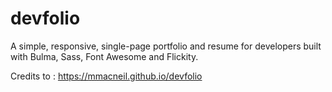 # devfolio
A simple, responsive, single-page portfolio and resume for developers built with Bulma, Sass, Font Awesome and Flickity.

Credits to : https://mmacneil.github.io/devfolio



